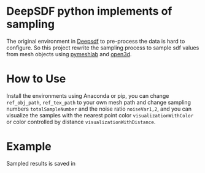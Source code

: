 # DeepSDF python implements of sampling
The original environment in [Deepsdf](https://github.com/daydreamer2023/DeepSDF) to pre-process the data is hard to configure. So this project rewrite the sampling process to sample sdf values from mesh objects using [pymeshlab](https://github.com/cnr-isti-vclab/PyMeshLab) and [open3d](http://www.open3d.org/).

# How to Use
Install the environments using Anaconda or pip, you can change `ref_obj_path`, `ref_tex_path` to your own mesh path and change sampling numbers `totalSampleNumber` and the noise ratio `noiseVar1,2`, and you can visualize the samples with the nearest point color `visualizationWithColor` or color controlled by distance `visualizationWithDistance`.

# Example
Sampled results is saved in
